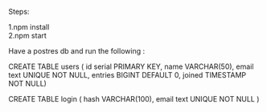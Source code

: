 Steps:

1.npm install                
2.npm start

Have a postres db and run the following :


CREATE TABLE users (
id serial PRIMARY KEY,
name VARCHAR(50),
email text UNIQUE NOT NULL,
entries BIGINT DEFAULT 0,
joined TIMESTAMP NOT NULL)

CREATE TABLE login (
hash VARCHAR(100),
email text UNIQUE NOT NULL
)
